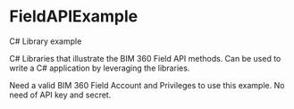 # FieldAPIExample
C# Library example 

C# Libraries that illustrate the BIM 360 Field API methods. Can be used to write a C# application by leveraging the libraries. 

Need a valid BIM 360 Field Account and Privileges to use this example. No need of API key and secret.
